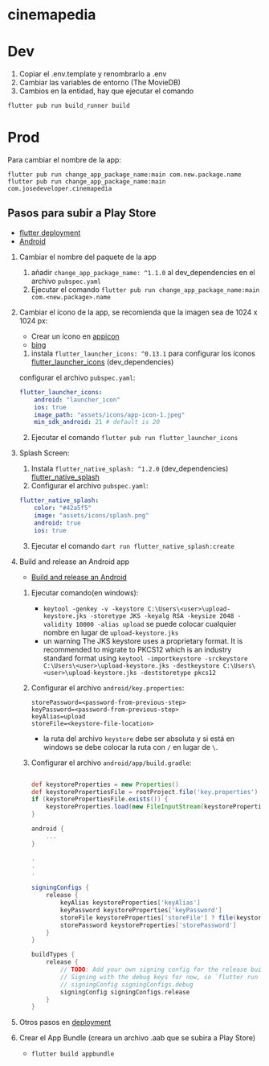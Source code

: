 # cinemapedia

# Dev

1. Copiar el .env.template y renombrarlo a .env
2. Cambiar las variables de entorno (The MovieDB)
3. Cambios en la entidad, hay que ejecutar el comando
```
flutter pub run build_runner build
```

# Prod
Para cambiar el nombre de la app:
```
flutter pub run change_app_package_name:main com.new.package.name
flutter pub run change_app_package_name:main com.josedeveloper.cinemapedia
```

## Pasos para subir a Play Store

- [flutter deployment](https://docs.flutter.dev/deployment/android)
- [Android](https://developer.android.com/studio/publish/upload-bundle?hl=es-419)

1. Cambiar el nombre del paquete de la app
   1. añadir `change_app_package_name: ^1.1.0` al dev_dependencies en el archivo `pubspec.yaml`
   2. Ejecutar el comando `flutter pub run change_app_package_name:main com.<new.package>.name`
2. Cambiar el ícono de la app, se recomienda que la imagen sea de 1024 x 1024 px:
   - Crear un ícono en [appicon](https://appicon.co/)
   - [bing](https://www.bing.com/images/create)
   1. instala `flutter_launcher_icons: ^0.13.1` para configurar los íconos [flutter_launcher_icons](https://pub.dev/packages/flutter_launcher_icons) (dev_dependencies)

    configurar el archivo `pubspec.yaml`:
    ```yml
    flutter_launcher_icons:
        android: "launcher_icon"
        ios: true
        image_path: "assets/icons/app-icon-1.jpeg"
        min_sdk_android: 21 # default is 20
    ```
    2. Ejecutar el comando `flutter pub run flutter_launcher_icons`
3. Splash Screen:
   1. Instala `flutter_native_splash: ^1.2.0` (dev_dependencies) [flutter_native_splash](https://pub.dev/packages/flutter_native_splash)
   2. Configurar el archivo `pubspec.yaml`:
    ```yml
    flutter_native_splash:
        color: "#42a5f5"
        image: "assets/icons/splash.png"
        android: true
        ios: true
    ```
    3. Ejecutar el comando `dart run flutter_native_splash:create`

4. Build and release an Android app
   - [Build and release an Android](https://docs.flutter.dev/deployment/android)
    1. Ejecutar comando(en windows): 
       - `keytool -genkey -v -keystore C:\Users\<user>\upload-keystore.jks -storetype JKS -keyalg RSA -keysize 2048 -validity 10000 -alias upload` se puede colocar cualquier nombre en lugar de `upload-keystore.jks`
       - un warning The JKS keystore uses a proprietary format. It is recommended to migrate to PKCS12 which is an industry standard format using `keytool -importkeystore -srckeystore C:\Users\<user>\upload-keystore.jks -destkeystore C:\Users\<user>\upload-keystore.jks -deststoretype pkcs12`
        
    2. Configurar el archivo `android/key.properties`:
        ```properties
        storePassword=<password-from-previous-step>
        keyPassword=<password-from-previous-step>
        keyAlias=upload
        storeFile=<keystore-file-location>
        ```
        - la ruta del archivo `keystore` debe ser absoluta y si está en windows se debe colocar la ruta con `/` en lugar de `\`. 
    
    3. Configurar el archivo `android/app/build.gradle`:
        ```gradle

        def keystoreProperties = new Properties()
        def keystorePropertiesFile = rootProject.file('key.properties')
        if (keystorePropertiesFile.exists()) {
            keystoreProperties.load(new FileInputStream(keystorePropertiesFile))
        }

        android {
            ...
        }

        .
        .
        .
        
        signingConfigs {
            release {
                keyAlias keystoreProperties['keyAlias']
                keyPassword keystoreProperties['keyPassword']
                storeFile keystoreProperties['storeFile'] ? file(keystoreProperties['storeFile']) : null
                storePassword keystoreProperties['storePassword']
            }
        }

        buildTypes {
            release {
                // TODO: Add your own signing config for the release build.
                // Signing with the debug keys for now, so `flutter run --release` works.
                // signingConfig signingConfigs.debug
                signingConfig signingConfigs.release
            }
        }
        ```
4. Otros pasos en [deployment](https://docs.flutter.dev/deployment/android)

5. Crear el App Bundle (creara un archivo .aab que se subira a Play Store)
   - `flutter build appbundle`